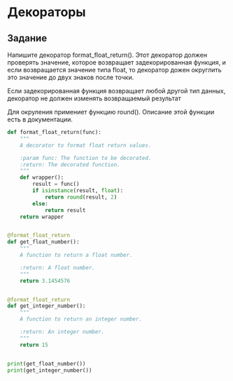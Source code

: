 # Декораторы

## Задание

Напишите декоратор format_float_return(). Этот декоратор должен проверять значение, которое возвращает задекорированная функция, и если возвращается значение типа float, то декоратор дожен округлить это значение до двух знаков после точки.

Если задекорированная функция возвращает любой другой тип данных, декоратор не должен изменять возвращаемый результат

Для окруления примениет функцию round(). Описание этой функции есть в документации.

```PYTHON
def format_float_return(func):
    """
    A decorator to format float return values.

    :param func: The function to be decorated.
    :return: The decorated function.
    """
    def wrapper():
        result = func()
        if isinstance(result, float):
            return round(result, 2)
        else:
            return result
    return wrapper


@format_float_return
def get_float_number():
    """
    A function to return a float number.

    :return: A float number.
    """
    return 3.1454576


@format_float_return
def get_integer_number():
    """
    A function to return an integer number.

    :return: An integer number.
    """
    return 15


print(get_float_number())
print(get_integer_number())
```

